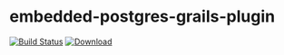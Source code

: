 # embedded-postgres-grails-plugin 
[![Build Status](https://travis-ci.org/Relaximus/embedded-postgres-grails-plugin.svg?branch=master)](https://travis-ci.org/Relaximus/embedded-postgres-grails-plugin)
[ ![Download](https://api.bintray.com/packages/relaximus/plugins/embedded-postgres/images/download.svg?version=1.0) ](https://bintray.com/relaximus/plugins/embedded-postgres/1.0/link)
